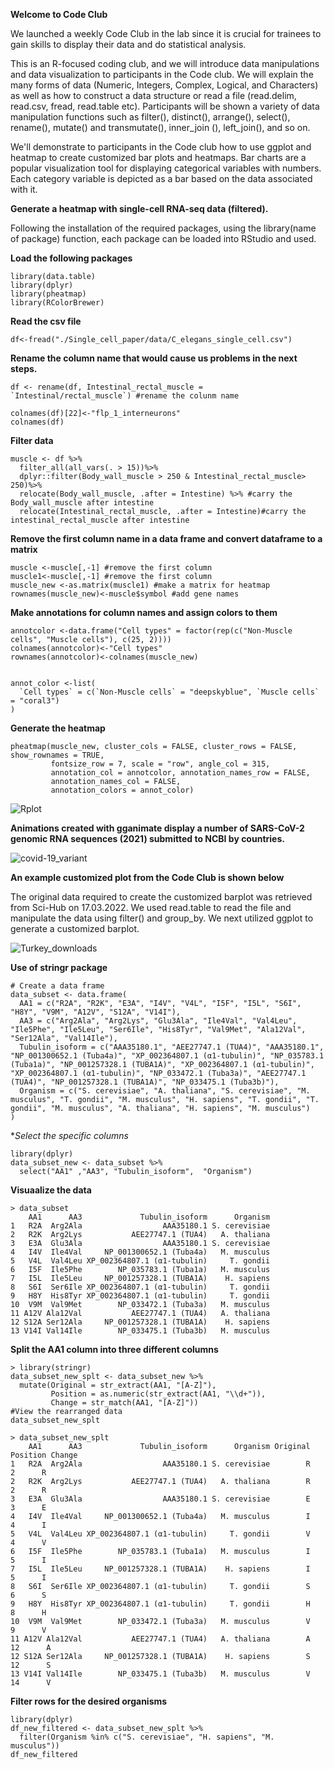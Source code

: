 **Welcome to Code Club**

We launched a weekly Code Club in the lab since it is crucial for trainees to gain skills to display their data and do statistical analysis.

This is an R-focused coding club, and we will introduce data manipulations and data visualization to participants in the Code club. We will explain the many forms of data (Numeric, Integers, Complex, Logical, and Characters) as well as how to construct a data structure or read a file (read.delim, read.csv, fread, read.table etc). Participants will be shown a variety of data manipulation functions such as filter(), distinct(), arrange(), select(), rename(), mutate() and transmutate(), inner_join (), left_join(), and so on.


We'll demonstrate to participants in the Code club how to use ggplot and heatmap to create customized bar plots and heatmaps. Bar charts are a popular visualization tool for displaying categorical variables with numbers. Each category variable is depicted as a bar based on the data associated with it. 

**Generate a heatmap with single-cell RNA-seq data (filtered).**

Following the installation of the required packages, using the library(name of package) function, each package can be loaded into RStudio and used.

**Load the following packages**


```
library(data.table)
library(dplyr)
library(pheatmap)
library(RColorBrewer)
```


**Read the csv file**

```
df<-fread("./Single_cell_paper/data/C_elegans_single_cell.csv")
```

**Rename the column name that would cause us problems in the next steps.**

```
df <- rename(df, Intestinal_rectal_muscle = `Intestinal/rectal_muscle`) #rename the colunm name

colnames(df)[22]<-"flp_1_interneurons" 
colnames(df)
```


**Filter data**

```
muscle <- df %>%
  filter_all(all_vars(. > 15))%>%
  dplyr::filter(Body_wall_muscle > 250 & Intestinal_rectal_muscle> 250)%>%
  relocate(Body_wall_muscle, .after = Intestine) %>% #carry the Body_wall_muscle after intestine
  relocate(Intestinal_rectal_muscle, .after = Intestine)#carry the intestinal_rectal_muscle after intestine
```


**Remove the first column name in a data frame and convert dataframe to a matrix**

```
muscle <-muscle[,-1] #remove the first column
muscle1<-muscle[,-1] #remove the first column
muscle_new <-as.matrix(muscle1) #make a matrix for heatmap
rownames(muscle_new)<-muscle$symbol #add gene names
```
**Make annotations  for column names and assign colors to them**

```
annotcolor <-data.frame("Cell types" = factor(rep(c("Non-Muscle cells", "Muscle cells"), c(25, 2))))
colnames(annotcolor)<-"Cell types"
rownames(annotcolor)<-colnames(muscle_new)


annot_color <-list(
  `Cell types` = c(`Non-Muscle cells` = "deepskyblue", `Muscle cells` = "coral3")
)
```

**Generate the heatmap** 

```
pheatmap(muscle_new, cluster_cols = FALSE, cluster_rows = FALSE, show_rownames = TRUE, 
         fontsize_row = 7, scale = "row", angle_col = 315, 
         annotation_col = annotcolor, annotation_names_row = FALSE, 
         annotation_names_col = FALSE,
         annotation_colors = annot_color)
```

![Rplot](https://user-images.githubusercontent.com/12661265/161766453-9479db47-1a30-4008-98c9-e23adb5a9826.png)



**Animations created with gganimate display a number of SARS-CoV-2 genomic RNA sequences (2021) submitted to NCBI by countries.**

![covid-19_variant](https://user-images.githubusercontent.com/12661265/160349923-d7bd0deb-69e4-4545-a5b5-163c969e03d0.gif)


**An example customized plot from the Code Club is shown below**

The original data required to create the customized barplot was retrieved from Sci-Hub on 17.03.2022. We used read.table to read the file and manipulate the data using filter() and group_by. We next utilized ggplot to generate a customized barplot. 


![Turkey_downloads](https://user-images.githubusercontent.com/12661265/158946046-d4e025b5-5a24-4bc0-a965-6dcbcf1df47f.png)







**Use of stringr package** 

```
# Create a data frame
data_subset <- data.frame(
  AA1 = c("R2A", "R2K", "E3A", "I4V", "V4L", "I5F", "I5L", "S6I", "H8Y", "V9M", "A12V", "S12A", "V14I"),
  AA3 = c("Arg2Ala", "Arg2Lys", "Glu3Ala", "Ile4Val", "Val4Leu", "Ile5Phe", "Ile5Leu", "Ser6Ile", "His8Tyr", "Val9Met", "Ala12Val", "Ser12Ala", "Val14Ile"),
  Tubulin_isoform = c("AAA35180.1", "AEE27747.1 (TUA4)", "AAA35180.1", "NP_001300652.1 (Tuba4a)", "XP_002364807.1 (α1-tubulin)", "NP_035783.1 (Tuba1a)", "NP_001257328.1 (TUBA1A)", "XP_002364807.1 (α1-tubulin)", "XP_002364807.1 (α1-tubulin)", "NP_033472.1 (Tuba3a)", "AEE27747.1 (TUA4)", "NP_001257328.1 (TUBA1A)", "NP_033475.1 (Tuba3b)"),
  Organism = c("S. cerevisiae", "A. thaliana", "S. cerevisiae", "M. musculus", "T. gondii", "M. musculus", "H. sapiens", "T. gondii", "T. gondii", "M. musculus", "A. thaliana", "H. sapiens", "M. musculus")
)
```


**Select the specific columns* 

```
library(dplyr)
data_subset_new <- data_subset %>% 
  select("AA1" ,"AA3", "Tubulin_isoform",  "Organism")
```


**Visuaalize the data** 

```
> data_subset
    AA1      AA3             Tubulin_isoform      Organism
1   R2A  Arg2Ala                  AAA35180.1 S. cerevisiae
2   R2K  Arg2Lys           AEE27747.1 (TUA4)   A. thaliana
3   E3A  Glu3Ala                  AAA35180.1 S. cerevisiae
4   I4V  Ile4Val     NP_001300652.1 (Tuba4a)   M. musculus
5   V4L  Val4Leu XP_002364807.1 (α1-tubulin)     T. gondii
6   I5F  Ile5Phe        NP_035783.1 (Tuba1a)   M. musculus
7   I5L  Ile5Leu     NP_001257328.1 (TUBA1A)    H. sapiens
8   S6I  Ser6Ile XP_002364807.1 (α1-tubulin)     T. gondii
9   H8Y  His8Tyr XP_002364807.1 (α1-tubulin)     T. gondii
10  V9M  Val9Met        NP_033472.1 (Tuba3a)   M. musculus
11 A12V Ala12Val           AEE27747.1 (TUA4)   A. thaliana
12 S12A Ser12Ala     NP_001257328.1 (TUBA1A)    H. sapiens
13 V14I Val14Ile        NP_033475.1 (Tuba3b)   M. musculus
```


**Split the AA1 column into three different columns**

```
> library(stringr)
data_subset_new_splt <- data_subset_new %>%
  mutate(Original = str_extract(AA1, "[A-Z]"),
         Position = as.numeric(str_extract(AA1, "\\d+")),
         Change = str_match(AA1, "[A-Z]"))
#View the rearranged data
data_subset_new_splt
```


```
> data_subset_new_splt
    AA1      AA3             Tubulin_isoform      Organism Original Position Change
1   R2A  Arg2Ala                  AAA35180.1 S. cerevisiae        R        2      R
2   R2K  Arg2Lys           AEE27747.1 (TUA4)   A. thaliana        R        2      R
3   E3A  Glu3Ala                  AAA35180.1 S. cerevisiae        E        3      E
4   I4V  Ile4Val     NP_001300652.1 (Tuba4a)   M. musculus        I        4      I
5   V4L  Val4Leu XP_002364807.1 (α1-tubulin)     T. gondii        V        4      V
6   I5F  Ile5Phe        NP_035783.1 (Tuba1a)   M. musculus        I        5      I
7   I5L  Ile5Leu     NP_001257328.1 (TUBA1A)    H. sapiens        I        5      I
8   S6I  Ser6Ile XP_002364807.1 (α1-tubulin)     T. gondii        S        6      S
9   H8Y  His8Tyr XP_002364807.1 (α1-tubulin)     T. gondii        H        8      H
10  V9M  Val9Met        NP_033472.1 (Tuba3a)   M. musculus        V        9      V
11 A12V Ala12Val           AEE27747.1 (TUA4)   A. thaliana        A       12      A
12 S12A Ser12Ala     NP_001257328.1 (TUBA1A)    H. sapiens        S       12      S
13 V14I Val14Ile        NP_033475.1 (Tuba3b)   M. musculus        V       14      V
```

**Filter rows for the desired organisms** 

```
library(dplyr)
df_new_filtered <- data_subset_new_splt %>%
  filter(Organism %in% c("S. cerevisiae", "H. sapiens", "M. musculus"))
df_new_filtered
```
